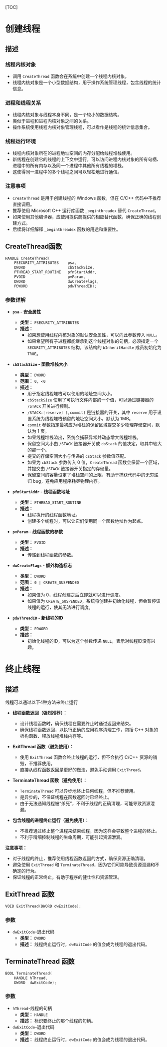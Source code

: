 [TOC]

# 创建线程
## 描述
### 线程内核对象
- 调用 `CreateThread` 函数会在系统中创建一个线程内核对象。
- 线程内核对象是一个小型数据结构，用于操作系统管理线程，包含线程的统计信息。

### 进程和线程关系
- 线程内核对象与线程本身不同，是一个较小的数据结构。
- 类似于进程和进程内核对象之间的关系。
- 操作系统使用线程内核对象管理线程，可以看作是线程的统计信息集合。

### 线程运行环境
- 线程内核对象所在的进程地址空间的内存分配给线程堆栈使用。
- 新线程在创建它的线程的上下文中运行，可以访问进程内核对象的所有句柄、进程中的所有内存以及同一个进程中其他所有线程的堆栈。
- 这使得同一进程中的多个线程之间可以轻松地进行通信。

### 注意事项
- `CreateThread` 是用于创建线程的 Windows 函数，但在 C/C++ 代码中不推荐直接调用。
- 推荐使用 Microsoft C++ 运行库函数 `_beginthreadex` 替代 `CreateThread`。
- 如果使用其他编译器，应使用提供商提供的相应替代函数，确保正确的线程创建方式。
- 后续将详细解释 `_beginthreadex` 函数的用途和重要性。

## CreateThread函数

```C++
HANDLE CreateThread(
    PSECURITY_ATTRIBUTES    psa,
    DWORD                   cbStackSize,
    PTHREAD_START_ROUTINE   pfnStartAddr,
    PVOID                   pvParam,
    DWORD                   dwCreateFlags,
    PDWORD                  pdwThreadID);
```

### 参数详解
- **`psa` - 安全属性**
   - **类型：** `PSECURITY_ATTRIBUTES`
   - **描述：**
     - 如果想使用线程内核对象的默认安全属性，可以向此参数传入 `NULL`。
     - 如果希望所有子进程都能继承到这个线程对象的句柄，必须指定一个 `SECURITY_ATTRIBUTES` 结构，该结构的 `bInheritHandle` 成员初始化为 `TRUE`。

- **`cbStackSize` - 函数堆栈大小**
   - **类型：** `DWORD`
   - **范围：** `0, <0`
   - **描述：**
     - 用于指定线程堆栈可以使用的地址空间大小。
     - `cbStackSize` 使用了可执行文件内部的一个值，可以通过链接器的 `/STACK` 开关进行控制。
     - `/STACK:[reserve] [,commit]` 是链接器的开关，其中 `reserve` 用于设置系统为线程堆栈预留的地址空间大小，默认为 1MB。
     - `commit` 参数指定最初应为堆栈的保留区域提交多少物理存储空间，默认为 1 页。
     - 如果线程堆栈溢出，系统会捕获异常并动态增大线程堆栈。
     - 保留空间大小由 `/STACK` 链接器开关或 `cbStack` 的值决定，取其中较大的那一个。
     - 提交的存储空间大小与传递的 `csStack` 参数值匹配。
     - 如果为 `cbStack` 参数传入 0 值，`CreateThread` 函数会保留一个区域，并提交由 `/STACK` 链接器开关指定的存储量。
     - 保留空间的容量设定了堆栈空间的上限，有助于捕获代码中的无穷递归 bug，避免应用程序耗尽物理内存。

- **`pfnStartAddr` - 线程函数地址**
   - **类型：** `PTHREAD_START_ROUTINE`
   - **描述：**
     - 线程执行的线程函数地址。
     - 创建多个线程时，可以让它们使用同一个函数地址作为起点。

- **`pvParam` - 线程函数的参数**
   - **类型：** `PVOID`
   - **描述：**
     - 传递到线程函数的参数。

- **`dwCreateFlags` - 额外构造标志**
   - **类型：** `DWORD`
   - **范围：** `0 | CREATE_SUSPENDED`
   - **描述：**
     - 如果值为 0，线程创建之后立即就可以进行调度。
     - 如果值为 `CREATE_SUSPENDED`，系统将创建并初始化线程，但会暂停该线程的运行，使其无法进行调度。

- **`pdwThreadID` - 新线程的ID**
   - **类型：** `PDWORD`
   - **描述：**
     - 初始化线程的ID，可以为这个参数传递 `NULL`，表示对线程ID没有兴趣。

# 终止线程

## 描述
线程可以通过以下4种方法来终止运行
- **线程函数返回（强烈推荐）：**
   - 设计线程函数时，确保线程在需要终止时通过返回来结束。
   - 确保线程函数返回，以执行正确的应用程序清理工作，包括 C++ 对象的析构函数、释放线程堆栈内存等。

- **ExitThread 函数（避免使用）：**
   - 使用 `ExitThread` 函数会终止线程的运行，但不会执行 C/C++ 资源的销毁，不推荐使用。
   - 直接从线程函数返回是更好的做法，避免手动调用 `ExitThread`。

- **TerminateThread 函数（避免使用）：**
   - `TerminateThread` 可以异步地终止任何线程，但不推荐使用。
   - 是异步的，不保证线程在函数返回时已经终止。
   - 由于无法通知线程被“杀死”，不利于线程的正确清理，可能导致资源泄漏。

- **包含线程的进程终止运行（避免使用）：**
   - 不推荐通过终止整个进程来结束线程，因为这样会导致整个进程的终止。
   - 不利于精细控制线程的生命周期，可能引起资源泄漏。

**注意事项：**
- 对于线程的终止，推荐使用线程函数返回的方式，确保资源正确清理。
- 避免使用 `ExitThread` 和 `TerminateThread`，因为它们可能导致资源泄漏和不确定的行为。
- 保证线程的正常终止，有助于程序的健壮性和资源管理。

## ExitThread 函数

```C
VOID ExitThread(DWORD dwExitCode);
```

### **参数**
- `dwExitCode`-退出代码
  - **类型：** `DWORD`
  - **描述：** 线程终止运行时，`dwExitCode` 的值会成为线程的退出代码。

## TerminateThread 函数

```C
BOOL TerminateThread(
    HANDLE hThread,
    DWORD  dwExitCode);
```

### **参数**
- `hThread`-线程的句柄
  - **类型：** `HANDLE`
  - **描述：** 标识要终止的那个线程的句柄。
- `dwExitCode`-退出代码
  - **类型：** `DWORD`
  - **描述：** 线程终止运行时，`dwExitCode` 的值会成为线程的退出代码。


